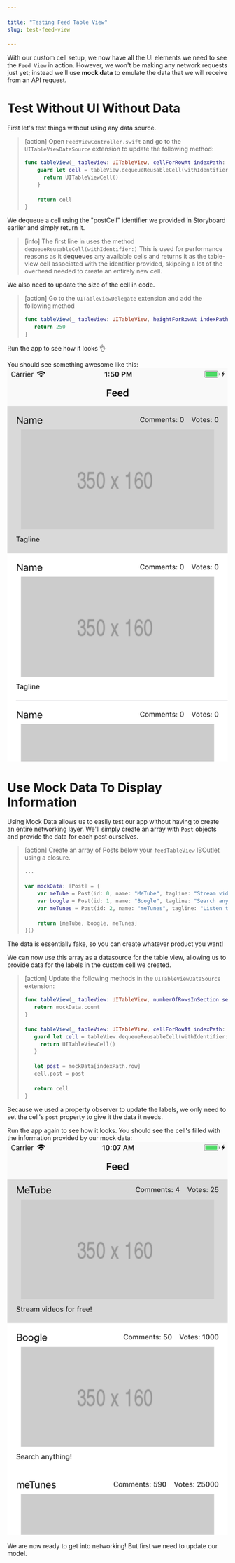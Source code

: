 ```yaml
---

title: "Testing Feed Table View"
slug: test-feed-view

---
```


With our custom cell setup, we now have all the UI elements we need to see the `Feed View` in action. However, we won't be making any network requests just yet; instead we'll use **mock data** to emulate the data that we will receive from an API request.

# Test Without UI Without Data

First let's test things without using any data source.

> [action]
> Open `FeedViewController.swift` and go to the `UITableViewDataSource` extension to update the following method:
>
> ```swift
> func tableView(_ tableView: UITableView, cellForRowAt indexPath: IndexPath) -> UITableViewCell {
>     guard let cell = tableView.dequeueReusableCell(withIdentifier: "postCell") as? PostTableViewCell else {
>       return UITableViewCell()
>     }
>
>     return cell
> }
> ```

We dequeue a cell using the "postCell" identifier we provided in Storyboard earlier and simply return it.

> [info]
> The first line in uses the method `dequeueReusableCell(withIdentifier:)`
> This is used for performance reasons as it **dequeues** any available cells
and returns it as the table-view cell associated with the identifier provided,
> skipping a lot of the overhead needed to create an entirely new cell.

We also need to update the size of the cell in code.

> [action]
> Go to the `UITableViewDelegate` extension and add the following method
>
> ```swift
> func tableView(_ tableView: UITableView, heightForRowAt indexPath: IndexPath) -> CGFloat {
>    return 250
> }
>```

Run the app to see how it looks 👌

You should see something awesome like this:
![Feed without data](assets/feed-without-data.png)

# Use Mock Data To Display Information

Using Mock Data allows us to easily test our app without having to create an entire networking layer. We'll simply create an array with `Post` objects and provide the data for each post ourselves.

> [action]
> Create an array of Posts below your `feedTableView` IBOutlet using a closure.
>
> ``` swift
> ...
>
> var mockData: [Post] = {
>     var meTube = Post(id: 0, name: "MeTube", tagline: "Stream videos for free!", votesCount: 25, commentsCount: 4)
>     var boogle = Post(id: 1, name: "Boogle", tagline: "Search anything!", votesCount: 1000, commentsCount: 50)
>     var meTunes = Post(id: 2, name: "meTunes", tagline: "Listen to any song!", votesCount: 25000, commentsCount: 590)
>
>     return [meTube, boogle, meTunes]
> }()
> ```
>

The data is essentially fake, so you can create whatever product you want!

We can now use this array as a datasource for the table view, allowing us to provide data for the labels in the custom cell we created.

> [action]
> Update the following methods in the `UITableViewDataSource` extension:
>
> ```swift
> func tableView(_ tableView: UITableView, numberOfRowsInSection section: Int) -> Int {
>    return mockData.count
> }
>
> func tableView(_ tableView: UITableView, cellForRowAt indexPath: IndexPath) -> UITableViewCell {
>    guard let cell = tableView.dequeueReusableCell(withIdentifier: "postCell") as? PostTableViewCell else {
>      return UITableViewCell()
>    }
>
>    let post = mockData[indexPath.row]
>    cell.post = post
>
>    return cell
> }
> ```

Because we used a property observer to update the labels, we only need to set the cell's `post` property to give it the data it needs.

Run the app again to see how it looks. You should see the cell's filled with the information provided by our mock data:
![Feed with data](assets/feed-with-data.png)

We are now ready to get into networking! But first we need to update our model.
